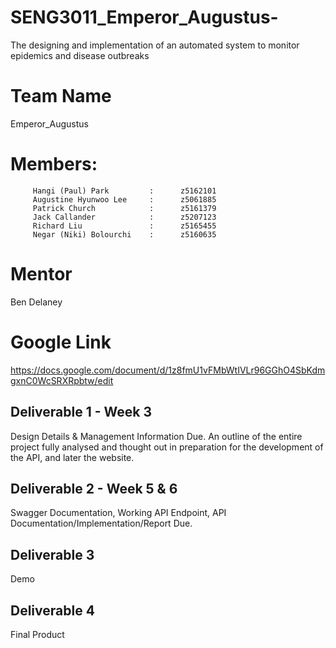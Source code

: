 # SENG3011_Emperor_Augustus-
  The designing and implementation of an automated system to monitor epidemics and disease outbreaks    

  # Team Name
  Emperor_Augustus

  # Members:
         Hangi (Paul) Park         :      z5162101   
         Augustine Hyunwoo Lee     :      z5061885  
         Patrick Church            :      z5161379
         Jack Callander            :      z5207123
         Richard Liu               :      z5165455
         Negar (Niki) Bolourchi    :      z5160635

  # Mentor
  Ben Delaney

  # Google Link
  https://docs.google.com/document/d/1z8fmU1vFMbWtIVLr96GGhO4SbKdmgxnC0WcSRXRpbtw/edit

  ## Deliverable 1 - Week 3
  Design Details & Management Information Due. 
  An outline of the entire project fully analysed and thought out in preparation for the development of the API, and later the website.

  ## Deliverable 2 - Week 5 & 6
  Swagger Documentation, Working API Endpoint, API Documentation/Implementation/Report Due.

  ## Deliverable 3
  Demo

  ## Deliverable 4
  Final Product
